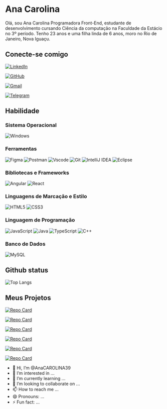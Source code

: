 # Ana Carolina 

Olá, sou Ana Carolina Programadora Front-End, estudante de desenvolvimento cursando Ciência da computação na Faculdade da Estácio no 3º período. Tenho 23 anos e uma filha linda de 6 anos, moro no Rio de Janeiro, Nova Iguaçu.

## Conecte-se comigo

[![LinkedIn](https://img.shields.io/badge/LinkedIn-0077B5?style=for-the-badge&logo=linkedin&logoColor=white)](https://www.linkedin.com/in/ana-carolina-front-end/)

[![GitHub](https://img.shields.io/badge/GitHub-100000?style=for-the-badge&logo=github&logoColor=white)](https://github.com/AnaCAROLINA39)

[![Gmail](https://img.shields.io/badge/Gmail-333333?style=for-the-badge&logo=gmail&logoColor=red)](mailto:Anacarolina93silva@gmail.com)

[![Telegram](https://img.shields.io/badge/Telegram-000?style=for-the-badge&logo=telegram&logoColor=2CA5E0)](https://t.me/SEUUSERNAME)

## Habilidade

### Sistema Operacional
![Windows](https://img.shields.io/badge/Windows-000?style=for-the-badge&logo=windows&logoColor=2CA5E0)

### Ferramentas

![Figma](https://img.shields.io/badge/Figma-696969?style=for-the-badge&logo=figma&logoColor=white)
![Postman](https://img.shields.io/badge/Postman-FF6C37.svg?style=for-the-badge&logo=Postman&logoColor=white)
![Vscode](https://img.shields.io/badge/Vscode-007ACC?style=for-the-badge&logo=visual-studio-code&logoColor=white)
![Git](https://img.shields.io/badge/GIT-E44C30?style=for-the-badge&logo=git&logoColor=white)
![IntelliJ IDEA](https://img.shields.io/badge/IntelliJ%20IDEA-000?style=for-the-badge&logo=intellij-idea&logoColor=white)
![Eclipse](https://img.shields.io/badge/Eclipse-2C2255?style=for-the-badge&logo=eclipse&logoColor=white)

### Bibliotecas e Frameworks
![Angular](https://img.shields.io/badge/Angular-DD0031?style=for-the-badge&logo=angular&logoColor=white)
![React](https://img.shields.io/badge/React-20232A?style=for-the-badge&logo=react&logoColor=61DAFB)

### Linguagens de Marcação e Estilo
![HTML5](https://img.shields.io/badge/HTML5-E34F26?style=for-the-badge&logo=html5&logoColor=white)
![CSS3](https://img.shields.io/badge/CSS3-1572B6?style=for-the-badge&logo=css3&logoColor=white)

### Linguagem de Programação
![JavaScript](https://img.shields.io/badge/JavaScript-F7DF1E?style=for-the-badge&logo=javascript&logoColor=black)
![Java](https://img.shields.io/badge/java-%23ED8B00.svg?style=for-the-badge&logo=openjdk&logoColor=white)
![TypeScript](https://img.shields.io/badge/TypeScript-007ACC?style=for-the-badge&logo=typescript&logoColor=white)
![C++](https://img.shields.io/badge/C%2B%2B-00599C?style=for-the-badge&logo=c%2B%2B&logoColor=white)

### Banco de Dados
![MySQL](https://img.shields.io/badge/MySQL-00000F?style=for-the-badge&logo=mysql&logoColor=white)

## Github status
![Top Langs](https://github-readme-stats-git-masterrstaa-rickstaa.vercel.app/api/top-langs/?username=AnaCAROLINA39&bg_color=000&border_color=30A3DC&title_color=E94D5F&text_color=FFF)

## Meus Projetos
[![Repo Card](https://github-readme-stats.vercel.app/api/pin/?username=AnaCAROLINA39&repo=Apresenta-o&bg_color=000&border_color=30A3DC&show_icons=true&icon_color=30A3DC&title_color=E94D5F&text_color=FFF)](https://anacarolina39.github.io/Apresenta-o/)

[![Repo Card](https://github-readme-stats.vercel.app/api/pin/?username=AnaCAROLINA39&repo=Operacoes-Maritimas&bg_color=000&border_color=30A3DC&show_icons=true&icon_color=30A3DC&title_color=E94D5F&text_color=FFF)](https://anacarolina39.github.io/Operacoes-Maritimas/)

[![Repo Card](https://github-readme-stats.vercel.app/api/pin/?username=AnaCAROLINA39&repo=Novo-LOGIN&bg_color=000&border_color=30A3DC&show_icons=true&icon_color=30A3DC&title_color=E94D5F&text_color=FFF)]( https://anacarolina39.github.io/Novo-LOGIN/)

[![Repo Card](https://github-readme-stats.vercel.app/api/pin/?username=AnaCAROLINA39&repo=Projeto-X&bg_color=000&border_color=30A3DC&show_icons=true&icon_color=30A3DC&title_color=E94D5F&text_color=FFF)](https://anacarolina39.github.io/Projeto-X/)

[![Repo Card](https://github-readme-stats.vercel.app/api/pin/?username=AnaCAROLINA39&repo=INICIAL-HTML&bg_color=000&border_color=30A3DC&show_icons=true&icon_color=30A3DC&title_color=E94D5F&text_color=FFF)](https://anacarolina39.github.io/INICIAL-HTML/)

[![Repo Card](https://github-readme-stats.vercel.app/api/pin/?username=AnaCAROLINA39&repo=Sistema-de-SM&bg_color=000&border_color=30A3DC&show_icons=true&icon_color=30A3DC&title_color=E94D5F&text_color=FFF)]( https://anacarolina39.github.io/Sistema-de-SM/)

- 👋 Hi, I’m @AnaCAROLINA39
- 👀 I’m interested in ...
- 🌱 I’m currently learning ...
- 💞️ I’m looking to collaborate on ...
- 📫 How to reach me ...
- 😄 Pronouns: ...
- ⚡ Fun fact: ...

<!---
AnaCAROLINA39/AnaCAROLINA39 is a ✨ special ✨ repository because its `README.md` (this file) appears on your GitHub profile.
You can click the Preview link to take a look at your changes.
--->
